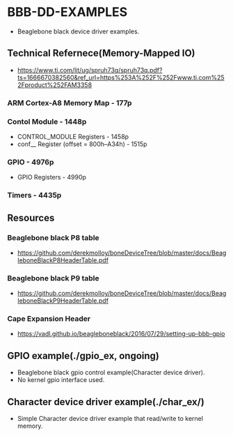 # BBB-DD-EXAMPLES
 - Beaglebone black device driver examples.



## Technical Refernece(Memory-Mapped IO)
 + https://www.ti.com/lit/ug/spruh73q/spruh73q.pdf?ts=1666670382560&ref_url=https%253A%252F%252Fwww.ti.com%252Fproduct%252FAM3358

### ARM Cortex-A8 Memory Map - 177p
### Contol Module - 1448p
 + CONTROL_MODULE Registers - 1458p
 + conf_<module>_<pin> Register (offset = 800h–A34h) - 1515p
### GPIO - 4976p
 + GPIO Registers - 4990p
### Timers - 4435p

## Resources
### Beaglebone black P8 table
+ https://github.com/derekmolloy/boneDeviceTree/blob/master/docs/BeagleboneBlackP8HeaderTable.pdf
### Beaglebone black P9 table
+ https://github.com/derekmolloy/boneDeviceTree/blob/master/docs/BeagleboneBlackP9HeaderTable.pdf
### Cape Expansion Header
+ https://vadl.github.io/beagleboneblack/2016/07/29/setting-up-bbb-gpio


## GPIO example(./gpio_ex, ongoing)
- Beaglebone black gpio control example(Character device driver).
- No kernel gpio interface used.

## Character device driver example(./char_ex/)
- Simple Character device driver example that read/write to kernel memory.
